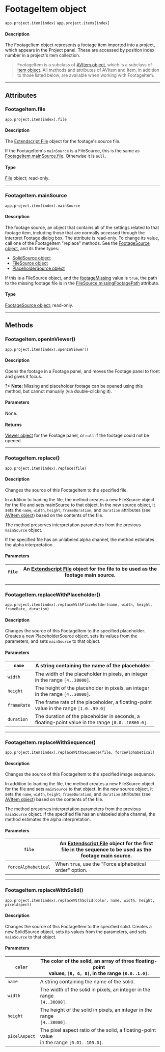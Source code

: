 # FootageItem object

`app.project.item(index)`
`app.project.items[index]`

#### Description

The FootageItem object represents a footage item imported into a project, which appears in the Project panel. These are accessed by position index number in a project's item collection.

> FootageItem is a subclass of [AVItem object](avitem.md#avitem), which is a subclass of [Item object](item.md#item). All methods and attributes of AVItem and Item, in addition to those listed below, are available when working with FootageItem.

---

## Attributes

### FootageItem.file

`app.project.item(index).file`

#### Description

The [Extendscript File](https://extendscript.docsforadobe.dev/file-system-access/file-object.html) object for the footage's source file.

If the FootageItem's `mainSource` is a FileSource, this is the same as [FootageItem.mainSource.file](../sources/filesource.md#filesourcefile). Otherwise it is `null`.

#### Type

[File](https://extendscript.docsforadobe.dev/file-system-access/file-object.html) object; read-only.

---

### FootageItem.mainSource

`app.project.item(index).mainSource`

#### Description

The footage source, an object that contains all of the settings related to that footage item, including those that are normally accessed through the Interpret Footage dialog box. The attribute is read-only. To change its value, call one of the FootageItem "replace" methods. See the [FootageSource object](../sources/footagesource.md#footagesource), and its three types:

- [SolidSource object](../sources/solidsource.md#solidsource)
- [FileSource object](../sources/filesource.md#filesource)
- [PlaceholderSource object](../sources/placeholdersource.md#placeholdersource)

If this is a FileSource object, and the [footageMissing](avitem.md#avitemfootagemissing) value is `true`, the path to the missing footage file is in the [FileSource.missingFootagePath](../sources/filesource.md#filesourcemissingfootagepath) attribute.

#### Type

[FootageSource object](../sources/footagesource.md#footagesource); read-only.

---

## Methods

### FootageItem.openInViewer()

`app.project.item(index).openInViewer()`

#### Description

Opens the footage in a Footage panel, and moves the Footage panel to front and gives it focus.

?> **Note:** Missing and placeholder footage can be opened using this method, but cannot manually (via double-clicking it).

#### Parameters

None.

#### Returns

[Viewer object](../other/viewer.md#viewer) for the Footage panel, or `null` if the footage could not be opened.

---

### FootageItem.replace()

`app.project.item(index).replace(file)`

#### Description

Changes the source of this FootageItem to the specified file.

In addition to loading the file, the method creates a new FileSource object for the file and sets mainSource to that object. In the new source object, it sets the `name`, `width`, `height`, `frameDuration`, and `duration` attributes (see [AVItem object](avitem.md#avitem)) based on the contents of the file.

The method preserves interpretation parameters from the previous `mainSource` object.

If the specified file has an unlabeled alpha channel, the method estimates the alpha interpretation.

#### Parameters

| `file`   | An [Extendscript File](https://extendscript.docsforadobe.dev/file-system-access/file-object.html) object for the file to be used as the footage main source.   |
|----------|----------------------------------------------------------------------------------------------------------------------------------------------------------------|

---

### FootageItem.replaceWithPlaceholder()

`app.project.item(index).replaceWithPlaceholder(name, width, height, frameRate, duration)`

#### Description

Changes the source of this FootageItem to the specified placeholder. Creates a new PlaceholderSource object, sets its values from the parameters, and sets `mainSource` to that object.

#### Parameters

| `name`      | A string containing the name of the placeholder.                                                      |
|-------------|-------------------------------------------------------------------------------------------------------|
| `width`     | The width of the placeholder in pixels, an integer<br/>in the range `[4..30000]`.                     |
| `height`    | The height of the placeholder in pixels, an integer<br/>in the range `[4..30000]`.                    |
| `frameRate` | The frame rate of the placeholder, a floating-point<br/>value in the range `[1.0..99.0]`              |
| `duration`  | The duration of the placeholder in seconds, a<br/>floating-point value in the range `[0.0..10800.0]`. |

---

### FootageItem.replaceWithSequence()

`app.project.item(index).replaceWithSequence(file, forceAlphabetical)`

#### Description

Changes the source of this FootageItem to the specified image sequence.

In addition to loading the file, the method creates a new FileSource object for the file and sets `mainSource` to that object. In the new source object, it sets the `name`, `width`, `height`, `frameDuration`, and `duration` attributes (see [AVItem object](avitem.md#avitem)) based on the contents of the file.

The method preserves interpretation parameters from the previous `mainSource` object. If the specified file has an unlabeled alpha channel, the method estimates the alpha interpretation.

#### Parameters

| `file`              | An [Extendscript File](https://extendscript.docsforadobe.dev/file-system-access/file-object.html) object for the first file in the sequence to be used as the footage main source.   |
|---------------------|--------------------------------------------------------------------------------------------------------------------------------------------------------------------------------------|
| `forceAlphabetical` | When `true`, use the "Force alphabetical order" option.                                                                                                                                |

---

### FootageItem.replaceWithSolid()

`app.project.item(index).replaceWithSolid(color, name, width, height, pixelAspect)`

#### Description

Changes the source of this FootageItem to the specified solid. Creates a new SolidSource object, sets its values from the parameters, and sets `mainSource` to that object.

#### Parameters

| `color`       | The color of the solid, an array of three floating-point<br/>values, `[R, G, B]`, in the range `[0.0..1.0]`.   |
|---------------|----------------------------------------------------------------------------------------------------------------|
| `name`        | A string containing the name of the solid.                                                                     |
| `width`       | The width of the solid in pixels, an integer in the range<br/>`[4..30000]`.                                    |
| `height`      | The height of the solid in pixels, an integer in the range<br/>`[4..30000]`.                                   |
| `pixelAspect` | The pixel aspect ratio of the solid, a floating-point value<br/>in the range `[0.01..100.0]`.                  |
